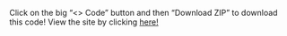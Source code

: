 Click on the big “<> Code” button and then “Download ZIP” to download this code!
View the site by clicking [here!](https://gabrieldrozdov.github.io/digital-zine/)
